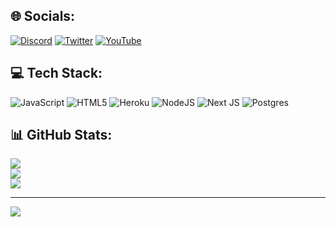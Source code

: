 
## 🌐 Socials:
[![Discord](https://img.shields.io/badge/Discord-%237289DA.svg?style=for-the-badge&logo=discord&logoColor=white)](https://discord.gg/XGR8FcCeFc) [![Twitter](https://img.shields.io/badge/Twitter-%231DA1F2.svg?style=for-the-badge&logo=Twitter&logoColor=white)](https://twitter.com/tutinoko_kusaa) [![YouTube](https://img.shields.io/badge/YouTube-%23FF0000.svg?style=for-the-badge&logo=YouTube&logoColor=white)](https://youtube.com/c/UCJATjksbKV4suknaAjJQHlQ) 

## 💻 Tech Stack:
![JavaScript](https://img.shields.io/badge/javascript-%23323330.svg?style=for-the-badge&logo=javascript&logoColor=%23F7DF1E) ![HTML5](https://img.shields.io/badge/html5-%23E34F26.svg?style=for-the-badge&logo=html5&logoColor=white) ![Heroku](https://img.shields.io/badge/heroku-%23430098.svg?style=for-the-badge&logo=heroku&logoColor=white) ![NodeJS](https://img.shields.io/badge/node.js-6DA55F?style=for-the-badge&logo=node.js&logoColor=white) ![Next JS](https://img.shields.io/badge/Next-black?style=for-the-badge&logo=next.js&logoColor=white) ![Postgres](https://img.shields.io/badge/postgres-%23316192.svg?style=for-the-badge&logo=postgresql&logoColor=white)
## 📊 GitHub Stats:
![](https://github-readme-stats.vercel.app/api?username=tutinoko2048&theme=bear&hide_border=false&include_all_commits=false&count_private=true)<br/>
![](https://github-readme-streak-stats.herokuapp.com/?user=tutinoko2048&theme=bear&hide_border=false)<br/>
![](https://github-readme-stats.vercel.app/api/top-langs/?username=tutinoko2048&theme=bear&hide_border=false&include_all_commits=false&count_private=true&layout=compact)

---
[![](https://visitcount.itsvg.in/api?id=tutinoko2048&icon=2&color=8)](https://visitcount.itsvg.in)

<!-- Proudly created with GPRM ( https://gprm.itsvg.in ) -->
